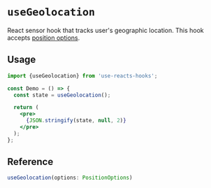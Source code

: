 # `useGeolocation`

React sensor hook that tracks user's geographic location. This hook accepts [position options](https://developer.mozilla.org/docs/Web/API/PositionOptions).

## Usage

```jsx
import {useGeolocation} from 'use-reacts-hooks';

const Demo = () => {
  const state = useGeolocation();

  return (
    <pre>
      {JSON.stringify(state, null, 2)}
    </pre>
  );
};
```

## Reference

```ts
useGeolocation(options: PositionOptions)
```
